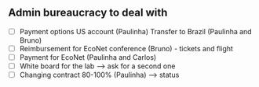 ## Admin bureaucracy to deal with

- [ ] Payment options 
    US account (Paulinha)
    Transfer to Brazil (Paulinha and Bruno)
- [ ] Reimbursement for EcoNet conference (Bruno) - tickets and flight
- [ ] Payment for EcoNet (Paulinha and Carlos)
- [ ] White board for the lab --> ask for a second one
- [ ] Changing contract 80-100% (Paulinha) --> status
